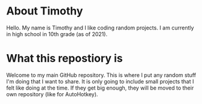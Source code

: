 # About Timothy
Hello. My name is Timothy and I like coding random projects. I am currently in high school in 10th grade (as of 2021).

# What this repostiory is
Welcome to my main GitHub repository. This is where I put any random stuff I'm doing that I want to share. It is only going to include small projects that I felt like doing at the time. If they get big enough, they will be moved to their own repository (like for AutoHotkey).
